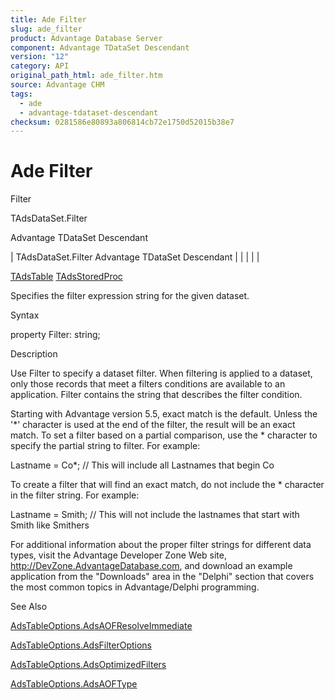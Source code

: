 ```yaml
---
title: Ade Filter
slug: ade_filter
product: Advantage Database Server
component: Advantage TDataSet Descendant
version: "12"
category: API
original_path_html: ade_filter.htm
source: Advantage CHM
tags:
  - ade
  - advantage-tdataset-descendant
checksum: 0281586e80893a806814cb72e1750d52015b38e7
---
```


# Ade Filter

Filter

TAdsDataSet.Filter

Advantage TDataSet Descendant

| TAdsDataSet.Filter  Advantage TDataSet Descendant |  |  |  |  |

[TAdsTable](ade_tadstable_7.md) [TAdsStoredProc](ade_tadsstoredproc.md)

Specifies the filter expression string for the given dataset.

Syntax

property Filter: string;

Description

Use Filter to specify a dataset filter. When filtering is applied to a dataset, only those records that meet a filters conditions are available to an application. Filter contains the string that describes the filter condition.

Starting with Advantage version 5.5, exact match is the default. Unless the '\*' character is used at the end of the filter, the result will be an exact match. To set a filter based on a partial comparison, use the \* character to specify the partial string to filter. For example:

Lastname = Co\*; // This will include all Lastnames that begin Co

To create a filter that will find an exact match, do not include the \* character in the filter string. For example:

Lastname = Smith; // This will not include the lastnames that start with Smith like Smithers

For additional information about the proper filter strings for different data types, visit the Advantage Developer Zone Web site, http://DevZone.AdvantageDatabase.com, and download an example application from the "Downloads" area in the "Delphi" section that covers the most common topics in Advantage/Delphi programming.

See Also

[AdsTableOptions.AdsAOFResolveImmediate](ade_adsaofresolveimmediate.md)

[AdsTableOptions.AdsFilterOptions](ade_adsfilteroptions.md)

[AdsTableOptions.AdsOptimizedFilters](ade_adsoptimizedfilters.md)

[AdsTableOptions.AdsAOFType](ade_adsaoftype.md)
